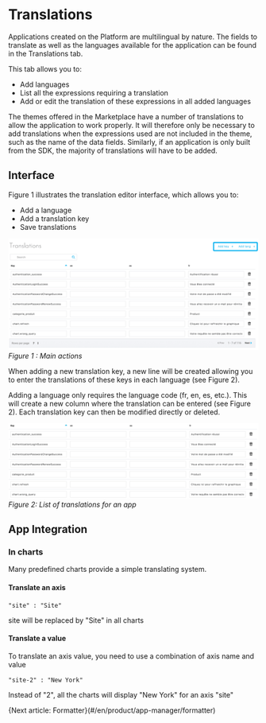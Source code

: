 # Translations

Applications created on the Platform are multilingual by nature. The fields to translate as well as the languages ​​available for the application can be found in the Translations tab.

This tab allows you to:
* Add languages
* List all the expressions requiring a translation
* Add or edit the translation of these expressions in all added languages

The themes offered in the Marketplace have a number of translations to allow the application to work properly. It will therefore only be necessary to add translations when the expressions used are not included in the theme, such as the name of the data fields. Similarly, if an application is only built from the SDK, the majority of translations will have to be added.

## Interface
Figure 1 illustrates the translation editor interface, which allows you to:
* Add a language
* Add a translation key
* Save translations

![Figure 1 : Actions globales de l'onglet Traductions](picts/translations-menu.png)  
*Figure 1 : Main actions*

When adding a new translation key, a new line will be created allowing you to enter the translations of these keys in each language (see Figure 2).

Adding a language only requires the language code (fr, en, es, etc.). This will create a new column where the translation can be entered (see Figure 2). Each translation key can then be modified directly or deleted.

![Figure 2: Liste de traductions d'une application](picts/list-translations.png)  
*Figure 2: List of translations for an app*



## App Integration

### In charts
Many predefined charts provide a simple translating system.
#### Translate an axis
```
"site" : "Site"  
```
site will be replaced by "Site" in all charts

#### Translate a value
To translate an axis value, you need to use a combination of axis name and value
```
"site-2" : "New York" 
```
Instead of "2", all the charts will display "New York" for an axis "site"


{Next article: Formatter}(#/en/product/app-manager/formatter)